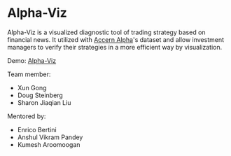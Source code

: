 Alpha-Viz
====

Alpha-Viz is a visualized diagnostic tool of trading strategy based on financial news. It utilized with [Accern Alpha](http://accern.com/)'s dataset and allow investment managers to verify their strategies in a more efficient way by visualization.

Demo: [Alpha-Viz](http://nyu-cs6313-projects.github.io/sp2015-group22/) 

Team member:  

   * Xun Gong  
   * Doug Steinberg  
   * Sharon Jiaqian Liu  

Mentored by:  

   * Enrico Bertini  
   * Anshul Vikram Pandey  
   * Kumesh Aroomoogan  
